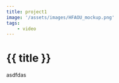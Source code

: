 ```yaml
---
title: project1
image: '/assets/images/HFAOU_mockup.png'
tags:
    - video
---
```


# {{ title }}

asdfdas